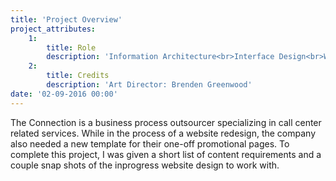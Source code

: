 ```yaml
---
title: 'Project Overview'
project_attributes:
    1:
        title: Role
        description: 'Information Architecture<br>Interface Design<br>Web Development'
    2:
        title: Credits
        description: 'Art Director: Brenden Greenwood'
date: '02-09-2016 00:00'
---
```


The Connection is a business process outsourcer specializing in call center related services. While in the process of a website redesign, the company also needed a new template for their one-off promotional pages. To complete this project, I was given a short list of content requirements and a couple snap shots of the inprogress website design to work with.